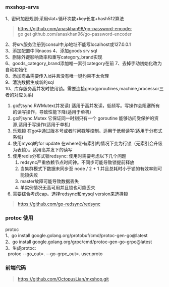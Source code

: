 ### mxshop-srvs

1、密码加密规则:采用slat+循环次数+key长度+hash512算法
> https://github.com/anaskhan96/go-password-encoder  
> go get github.com/anaskhan96/go-password-encoder

2、将srv服务注册到consul中,ip地址不能写localhost或127.0.0.1  
3、添加配置中间nacos
4、添加goods srv sql  
5、删除外键影响效率和重写category_brand实现  
6、goods_category_brand添加唯一索引category在前
7、去掉手动初始化改为自动初始化  
8、添加商品需要传入id并且没有唯一键约束不太合理  
9、清洗数据生成新的sql  
10、库存服务高并发时使用锁。需要连接gmp(goroutines,machine,processor三者的对应关系)  
  1) go的sync.RWMutex(并发读) 适用于高并发读，低频写。写操作会阻塞所有的读写操作，导致性能下降(适用于单机)  
  2) go的sync.Mutex 它保证同一时刻只有一个 goroutine 能够访问受保护的资源,适用于写操作(适用于单机)  
  3) 乐观锁 在go中通过版本号或者时间戳等控制。适用于低频读写(适用于分布式系统)
  4) 使用mysql的for update 在where带有索引的情况下变为行锁（无索引会升级为表锁）。适用高并发下的读写  
  5) 使用redis分布式锁redsync: 使用时需要考虑以下几个问题
     1) redsync严重依赖节点时间钟。不同步可能导致锁提前释放
     2) 当集群模式下数据未同步至 node / 2 + 1 并且总耗时小于锁的有效率则可能锁失败
     3) master故障可能导致数据丢失
     4) 单实例情况无高可用并且锁也可能丢失
  6) 需要综合考虑cap。选择redsync和mysql version来选择锁
  >https://github.com/go-redsync/redsync  

### protoc 使用

protoc  
1、go install google.golang.org/protobuf/cmd/protoc-gen-go@latest  
2、go install google.golang.org/grpc/cmd/protoc-gen-go-grpc@latest  
3、生成protoc:  
&nbsp;&nbsp;protoc --go_out=. --go-grpc_out=. user.proto

### 前端代码
>https://github.com/OctopusLian/mxshop.git